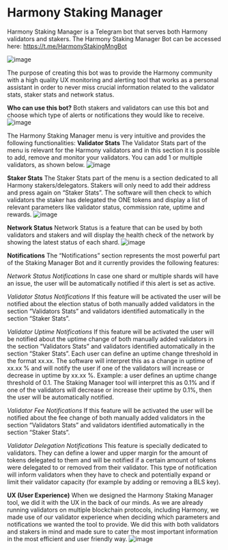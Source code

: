 # Harmony Staking Manager

Harmony Staking Manager is a Telegram bot that serves both Harmony validators and stakers. 
The Harmony Staking Manager Bot can be accessed here: https://t.me/HarmonyStakingMngBot

![image](https://user-images.githubusercontent.com/53407923/80927386-dd46ad80-8d9d-11ea-9760-ab490035624b.png)

The purpose of creating this bot was to provide the Harmony community with a high quality UX monitoring and alerting tool that works as a personal assistant in order to never miss crucial information related to the validator stats, staker stats and network status.

**Who can use this bot?**
Both stakers and validators can use this bot and choose which type of alerts or notifications they would like to receive.
![image](https://user-images.githubusercontent.com/53407923/80927403-f3546e00-8d9d-11ea-98c8-146f4a46e0bc.png)


The Harmony Staking Manager menu is very intuitive and provides the following functionalities:
**Validator Stats**
The Validator Stats part of the menu is relevant for the Harmony validators and in this section it is possible to add, remove and monitor your validators. You can add 1 or multiple validators, as shown below.
![image](https://user-images.githubusercontent.com/53407923/80927414-01a28a00-8d9e-11ea-9417-ff7207d76d81.png)


**Staker Stats**
The Staker Stats part of the menu is a section dedicated to all Harmony stakers/delegators. Stakers will only need to add their address and press again on “Staker Stats”. The software will then check to which validators the staker has delegated the ONE tokens and display a list of relevant parameters like validator status, commission rate, uptime and rewards.
![image](https://user-images.githubusercontent.com/53407923/80927429-11ba6980-8d9e-11ea-8787-8aabfe420111.png)


**Network Status**
Network Status is a feature that can be used by both validators and stakers and will display the health check of the network by showing the latest status of each shard.
![image](https://user-images.githubusercontent.com/53407923/80927436-1b43d180-8d9e-11ea-9e82-6e8658a6e03b.png)


**Notifications**
The “Notifications” section represents the most powerful part of the Staking Manager Bot and it currently provides the following features:

*Network Status Notifications*
In case one shard or multiple shards will have an issue, the user will be automatically notified if this alert is set as active.

*Validator Status Notifications*
If this feature will be activated the user will be notified about the election status of both manually added validators in the section “Validators Stats” and validators identified automatically in the section “Staker Stats”.

*Validator Uptime Notifications*
If this feature will be activated the user will be notified about the uptime change of both manually added validators in the section “Validators Stats” and validators identified automatically in the section “Staker Stats”.
Each user can define an uptime change threshold in the format xx.xx. The software will interpret this as a change in uptime of xx.xx % and will notify the user if one of the validators will increase or decrease in uptime by xx.xx %. Example: a user defines an uptime change threshold of 0.1. The Staking Manager tool will interpret this as 0.1% and if one of the validators will decrease or increase their uptime by 0.1%, then the user will be automatically notified.

*Validator Fee Notifications*
If this feature will be activated the user will be notified about the fee change of both manually added validators in the section “Validators Stats” and validators identified automatically in the section “Staker Stats”.

*Validator Delegation Notifications*
This feature is specially dedicated to validators. They can define a lower and upper margin for the amount of tokens delegated to them and will be notified if a certain amount of tokens were delegated to or removed from their validator. This type of notification will inform validators when they have to check and potentially expand or limit their validator capacity (for example by adding or removing a BLS key).

**UX (User Experience)**
When we designed the Harmony Staking Manager tool, we did it with the UX in the back of our minds. As we are already running validators on multiple blockchain protocols, including Harmony, we made use of our validator experience when deciding which parameters and notifications we wanted the tool to provide. We did this with both validators and stakers in mind and made sure to cater the most important information in the most efficient and user friendly way.
![image](https://user-images.githubusercontent.com/53407923/80927442-272f9380-8d9e-11ea-826c-730c381d270f.png)

